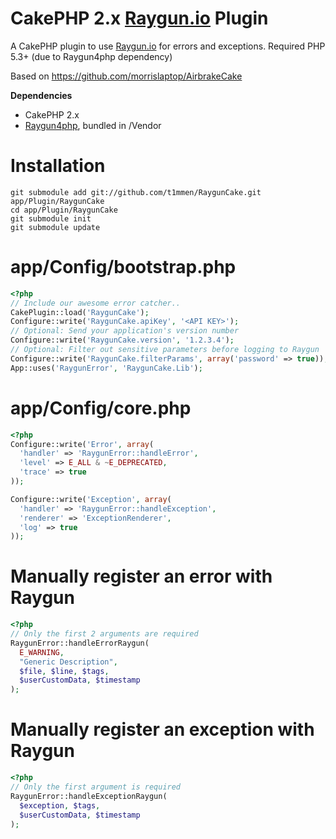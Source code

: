 CakePHP 2.x [Raygun.io](http://raygun.io) Plugin
============

A CakePHP plugin to use [Raygun.io](http://raygun.io) for errors and exceptions. Required PHP 5.3+ (due to Raygun4php dependency)


Based on https://github.com/morrislaptop/AirbrakeCake

**Dependencies**
* CakePHP 2.x
* [Raygun4php](https://github.com/MindscapeHQ/raygun4php), bundled in /Vendor

Installation
=========================
```
git submodule add git://github.com/t1mmen/RaygunCake.git app/Plugin/RaygunCake
cd app/Plugin/RaygunCake
git submodule init
git submodule update
```


app/Config/bootstrap.php
=========================

```php
<?php
// Include our awesome error catcher..
CakePlugin::load('RaygunCake');
Configure::write('RaygunCake.apiKey', '<API KEY>');
// Optional: Send your application's version number
Configure::write('RaygunCake.version', '1.2.3.4');
// Optional: Filter out sensitive parameters before logging to Raygun
Configure::write('RaygunCake.filterParams', array('password' => true));
App::uses('RaygunError', 'RaygunCake.Lib');
```

app/Config/core.php
=========================

```php
<?php
Configure::write('Error', array(
  'handler' => 'RaygunError::handleError',
  'level' => E_ALL & ~E_DEPRECATED,
  'trace' => true
));

Configure::write('Exception', array(
  'handler' => 'RaygunError::handleException',
  'renderer' => 'ExceptionRenderer',
  'log' => true
));
```

Manually register an error with Raygun
=========================

```php
<?php
// Only the first 2 arguments are required
RaygunError::handleErrorRaygun(
  E_WARNING,
  "Generic Description",
  $file, $line, $tags,
  $userCustomData, $timestamp
);
```

Manually register an exception with Raygun
=========================

```php
<?php
// Only the first argument is required
RaygunError::handleExceptionRaygun(
  $exception, $tags,
  $userCustomData, $timestamp
);
```


